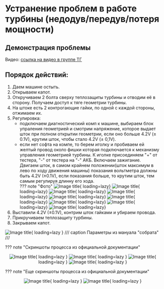 # Устранение проблем в работе турбины (недодув/передув/потеря мощности)

## Демонстрация проблемы

Видео: [ссылка на видео в группе ТГ](https://t.me/Kia_Sportage_5_Turbo/1/120742)

## Порядок действий:
1. Даем машине остыть.
2. Открываем капот.
3. Откручиваем 2 болта сверху теплозащиты турбины и отводим её в сторону. Получаем доступ к тяге геометрии турбины.
4. На штоке есть 2 контрогающие гайки, по одной с каждой стороны, отжимаем их.
5. Регулировка:
    - подключаем диагностический комп к машине, выбираем блок упраления геометрией и смотрим напряжение, которое выдает шток при полном открытии геометрии, если оно больше 4.2V (± 0.1V), крутим шток, чтобы стало 4.2V (± 0,1V).
    - если нет софта на компе, то берем иголку и пробиваем ей желтый провод около фишки которая подключается к механизму управления геометрией турбины. К иголке присоединяем "+" от тестера, "-" от тестера на "-" АКБ. Включаем зажигание. Двигаем шток, в самом крайнем положении(шток максимум в лево по ходу движения машины) показания вольтметра должны быть 4.2V (±0.1V), если показания больше, то крутим шток, тем самым регулируя длинну его хода.        
    ??? note "Фото"
        ![Image title](../../images/turbo_photo_1.jpg){ loading=lazy}
        ![Image title](../../images/turbo_photo_2.jpg){ loading=lazy}
        ![Image title](../../images/turbo_photo_3.jpg){ loading=lazy}
        ![Image title](../../images/turbo_photo_4.jpg){ loading=lazy}
        ![Image title](../../images/turbo_photo_5.jpg){ loading=lazy}
        ![Image title](../../images/turbo_photo_7.jpg){ loading=lazy}
        ![Image title](../../images/turbo_photo_6.jpg){ loading=lazy}
        ![Image title](../../images/turbo_photo_9.jpg){ loading=lazy}
        ![Image title](../../images/turbo_photo_8.jpg){ loading=lazy}
6. Выставили 4.2V (±0.1V), контрим шток гайками и убираем провода.
7. Прикручиваем теплозащиту турбины.
8. Закрываем капот.

![Image title](../../images/photo_2025-09-14_10-42-54.jpg){ loading=lazy }
/// caption
Параметры из мануала "собрата"
///

??? note "Скриншоты процесса из официальной документации"
    <center>
    ![Image title](../../images/turbo_1.jpg){ loading=lazy }
    ![Image title](../../images/turbo_2.jpg){ loading=lazy }
    ![Image title](../../images/turbo_3.jpg){ loading=lazy }
    ![Image title](../../images/turbo_4.jpg){ loading=lazy }
    </center>


??? note "Еще скриншоты процесса из официальной документации"
    <center>
    ![Image title](../../images/turbo_5.jpg){ loading=lazy }
    ![Image title](../../images/turbo_6.jpg){ loading=lazy }
    </center>    